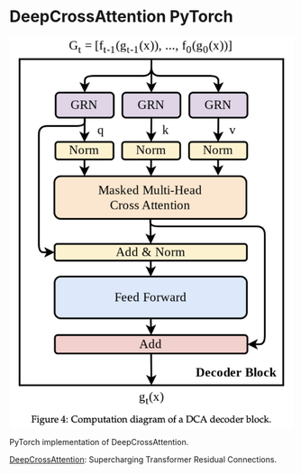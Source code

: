 # DeepCrossAttention PyTorch

<p align="center">
  <img src="DeepCrossAttention.png" alt="DeepCrossAttention" style="display:block; margin:auto; width:850px;" />
</p>

PyTorch implementation of DeepCrossAttention.

[DeepCrossAttention](https://arxiv.org/abs/2502.06785): Supercharging Transformer Residual Connections.
